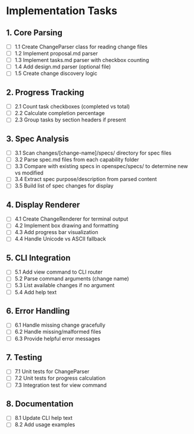 # Implementation Tasks

## 1. Core Parsing
- [ ] 1.1 Create ChangeParser class for reading change files
- [ ] 1.2 Implement proposal.md parser
- [ ] 1.3 Implement tasks.md parser with checkbox counting
- [ ] 1.4 Add design.md parser (optional file)
- [ ] 1.5 Create change discovery logic

## 2. Progress Tracking
- [ ] 2.1 Count task checkboxes (completed vs total)
- [ ] 2.2 Calculate completion percentage
- [ ] 2.3 Group tasks by section headers if present

## 3. Spec Analysis
- [ ] 3.1 Scan changes/[change-name]/specs/ directory for spec files
- [ ] 3.2 Parse spec.md files from each capability folder
- [ ] 3.3 Compare with existing specs in openspec/specs/ to determine new vs modified
- [ ] 3.4 Extract spec purpose/description from parsed content
- [ ] 3.5 Build list of spec changes for display

## 4. Display Renderer
- [ ] 4.1 Create ChangeRenderer for terminal output
- [ ] 4.2 Implement box drawing and formatting
- [ ] 4.3 Add progress bar visualization
- [ ] 4.4 Handle Unicode vs ASCII fallback

## 5. CLI Integration
- [ ] 5.1 Add view command to CLI router
- [ ] 5.2 Parse command arguments (change name)
- [ ] 5.3 List available changes if no argument
- [ ] 5.4 Add help text

## 6. Error Handling
- [ ] 6.1 Handle missing change gracefully
- [ ] 6.2 Handle missing/malformed files
- [ ] 6.3 Provide helpful error messages

## 7. Testing
- [ ] 7.1 Unit tests for ChangeParser
- [ ] 7.2 Unit tests for progress calculation
- [ ] 7.3 Integration test for view command

## 8. Documentation
- [ ] 8.1 Update CLI help text
- [ ] 8.2 Add usage examples